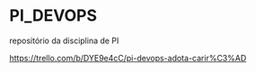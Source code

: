 # PI_DEVOPS
repositório da disciplina de PI

https://trello.com/b/DYE9e4cC/pi-devops-adota-carir%C3%AD
